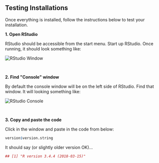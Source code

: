 ## Testing Installations

Once everything is installed, follow the instructions below to test your installation.

**1. Open RStudio**

RStudio should be accessible from the start menu.  Start up RStudio.  Once running, it should look something like:

![RStudio Window]({{site.baseurl}}/img/rstudio.png)

<br>

**2. Find "Console" window**

By default the console window will be on the left side of RStudio.  Find that window.  It will looking something like:  

![RStudio Console]({{site.baseurl}}/img/rstudio_console.png)

<br>

**3. Copy and paste the code**

Click in the window and paste in the code from below:

```r
version$version.string
```

It should say (or slightly older version OK)...

```r
## [1] "R version 3.4.4 (2018-03-15)"
```

